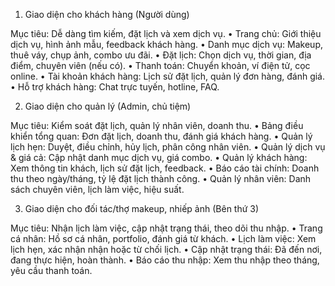 1. Giao diện cho khách hàng (Người dùng)

Mục tiêu: Dễ dàng tìm kiếm, đặt lịch và xem dịch vụ.
 • Trang chủ: Giới thiệu dịch vụ, hình ảnh mẫu, feedback khách hàng.
 • Danh mục dịch vụ: Makeup, thuê váy, chụp ảnh, combo ưu đãi.
 • Đặt lịch: Chọn dịch vụ, thời gian, địa điểm, chuyên viên (nếu có).
 • Thanh toán: Chuyển khoản, ví điện tử, cọc online.
 • Tài khoản khách hàng: Lịch sử đặt lịch, quản lý đơn hàng, đánh giá.
 • Hỗ trợ khách hàng: Chat trực tuyến, hotline, FAQ.

2. Giao diện cho quản lý (Admin, chủ tiệm)

Mục tiêu: Kiểm soát đặt lịch, quản lý nhân viên, doanh thu.
 • Bảng điều khiển tổng quan: Đơn đặt lịch, doanh thu, đánh giá khách hàng.
 • Quản lý lịch hẹn: Duyệt, điều chỉnh, hủy lịch, phân công nhân viên.
 • Quản lý dịch vụ & giá cả: Cập nhật danh mục dịch vụ, giá combo.
 • Quản lý khách hàng: Xem thông tin khách, lịch sử đặt lịch, feedback.
 • Báo cáo tài chính: Doanh thu theo ngày/tháng, tỷ lệ đặt lịch thành công.
 • Quản lý nhân viên: Danh sách chuyên viên, lịch làm việc, hiệu suất.

3. Giao diện cho đối tác/thợ makeup, nhiếp ảnh (Bên thứ 3)

Mục tiêu: Nhận lịch làm việc, cập nhật trạng thái, theo dõi thu nhập.
 • Trang cá nhân: Hồ sơ cá nhân, portfolio, đánh giá từ khách.
 • Lịch làm việc: Xem lịch hẹn, xác nhận nhận hoặc từ chối lịch.
 • Cập nhật trạng thái: Đã đến nơi, đang thực hiện, hoàn thành.
 • Báo cáo thu nhập: Xem thu nhập theo tháng, yêu cầu thanh toán.